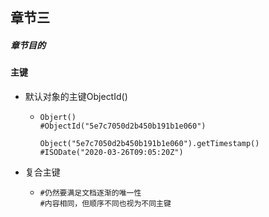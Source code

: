 ## 章节三

##### 章节目的



#### 主键

- 默认对象的主键ObjectId()

  - ```
    Objert()
    #ObjectId("5e7c7050d2b450b191b1e060")
    
    Object("5e7c7050d2b450b191b1e060").getTimestamp()
    #ISODate("2020-03-26T09:05:20Z")
    ```

- 复合主键

  - ```
    #仍然要满足文档逐渐的唯一性
    #内容相同，但顺序不同也视为不同主键
    ```
